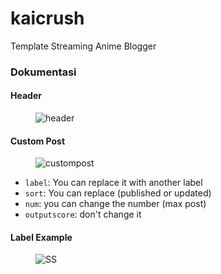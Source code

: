 # kaicrush
Template Streaming Anime Blogger

<h3>Dokumentasi</h3>

<h4>Header</h4>
<figure class="center">
  <img alt="header" src="https://blogger.googleusercontent.com/img/b/R29vZ2xl/AVvXsEirdJ4VAN_mPzZwc7Wpkm9XIgS31ZY4qojmUKw0SGqKGrjbLbYSLgaICuaJDsYIPHfdArel8shq6xrYaRqQTFZCdedUkOg8_N_3Mkjjly1hGxKFZ2teY1_fgQIIIETG7STu1xu7jl40l6LfGCR2zIku-Jrcfti8yFBFzVWkU4xoDZoMM3ZlymtteaVtcRdK/s625/header.png">
</figure>


<h4>Custom Post</h4>
<figure class="center">
  <img alt="custompost" src="https://blogger.googleusercontent.com/img/b/R29vZ2xl/AVvXsEjpEHqZjWsNRUsTrRTNUv6X3_K9VogZd-de7JJx99CSnrAc7Awojeak3Evr_aXlBDEgOrotJJnq-kzB4JYRmU5IME7BsgCCiU3eilXz-hWFkEMJOMn7TymgNMm_ktluI20KmfrfDS0E8A7_l1W0hP9Cc0GNsrpSR41D9iZCvTwj97WRoqJ9dQNHzoBhBd7x/s436/custom%20post.png">
</figure>

<ul>
  <li><code>label</code>: You can replace it with another label</li>
  <li><code>sort</code>: You can replace (published or updated)</li>
  <li><code>num</code>: you can change the number (max post)</li>
  <li><code>outputscore</code>: don't change it</li>
</ul>

<h4>Label Example</h4>
<figure class="center">
  <img alt="SS" src="https://blogger.googleusercontent.com/img/b/R29vZ2xl/AVvXsEhXFZaLbAwtTV8JwfSb2HMeR6C0GRxO00ou0I4f0tGOf3NvkJshyFFlk8vJJ1h1gIZBkbl892AS0F8Mo_YoQVi5FKQMaMK2UCJl6rcJvYSm0cjYyNdYvfKkuzKjP3CxHMK7-8Jm9fGrZW8L-HfFHqWs6nW8_zzxeze-O8qdI4PXFXo74pzj2PXXZe4TgijT/s542/contoh%20label.png">
</figure>
